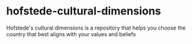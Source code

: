 # hofstede-cultural-dimensions
Hofstede's cultural dimensions is a repository that helps you choose the country that best aligns with your values and beliefs
